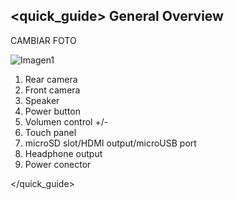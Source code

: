 ## <quick_guide> General Overview

CAMBIAR FOTO

![Imagen1](http://static.energysistem.com/images/manuals/39986/539803b427bc0.jpg)

1. Rear camera
2. Front camera
3. Speaker
4. Power button
5. Volumen control +/-
6. Touch panel
7. microSD slot/HDMI output/microUSB port
8. Headphone output
9. Power conector

</quick_guide>
